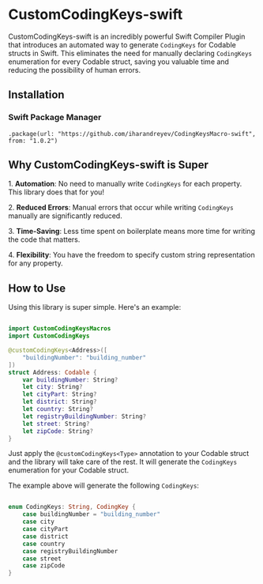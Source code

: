 # CustomCodingKeys-swift

CustomCodingKeys-swift is an incredibly powerful Swift Compiler Plugin that introduces an automated way to generate `CodingKeys` for Codable structs in Swift. This eliminates the need for manually declaring `CodingKeys` enumeration for every Codable struct, saving you valuable time and reducing the possibility of human errors.

## Installation

### Swift Package Manager

`.package(url: "https://github.com/iharandreyev/CodingKeysMacro-swift", from: "1.0.2")`

## Why CustomCodingKeys-swift is Super

1\. **Automation**: No need to manually write `CodingKeys` for each property. This library does that for you!

2\. **Reduced Errors**: Manual errors that occur while writing `CodingKeys` manually are significantly reduced.

3\. **Time-Saving**: Less time spent on boilerplate means more time for writing the code that matters.

4\. **Flexibility**: You have the freedom to specify custom string representation for any property.


## How to Use

Using this library is super simple. Here's an example:

```swift

import CustomCodingKeysMacros
import CustomCodingKeys

@customCodingKeys<Address>([
    "buildingNumber": "building_number"
])
struct Address: Codable {
    var buildingNumber: String?
    let city: String?
    let cityPart: String?
    let district: String?
    let country: String?
    let registryBuildingNumber: String?
    let street: String?
    let zipCode: String?
}

```

Just apply the `@customCodingKeys<Type>` annotation to your Codable struct and the library will take care of the rest. It will generate the `CodingKeys` enumeration for your Codable struct.

The example above will generate the following `CodingKeys`:

```swift

enum CodingKeys: String, CodingKey {
    case buildingNumber = "building_number"
    case city
    case cityPart
    case district
    case country
    case registryBuildingNumber
    case street
    case zipCode
}

```
